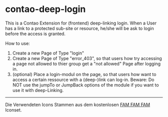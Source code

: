 # contao-deep-login
This is a Contao Extension for (frontend) deep-linking login. When a User has a link to a protected sub-site or resource, he/she will be ask to login before the access is granted.

How to use:

1. Create a new Page of Type "login"
2. Create a new Page of Type "error_403", so that users how try accessing a page not allowed to thier group get a "not allowed" Page after logging in.
3. (optional) Place a login-modul on the page, so that users how want to access a certain ressource with a (deep-)link can log-in. Beware: Do NOT use the jumpTo or JumpBack options of the module if you want to use it with deep-Linking.


---------------------------------------

Die Verwendeten Icons Stammen aus dem kostenlosen [FAM FAM FAM](http://www.famfamfam.com/lab/icons/silk/) Iconset.
